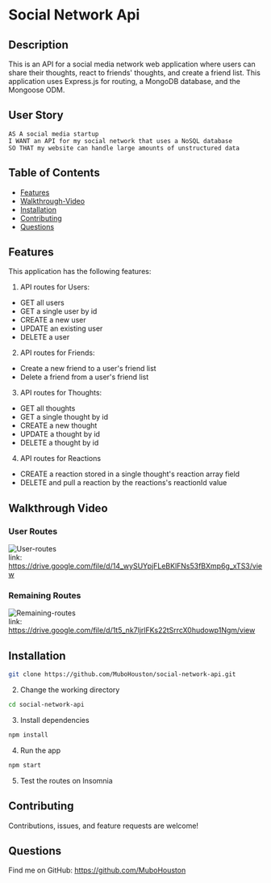 # Social Network Api

## Description 
This is an API for a social media network web application where users can share their thoughts, react to friends' thoughts, and create a friend list. This application uses Express.js for routing, a MongoDB database, and the Mongoose ODM.

## User Story
```
AS A social media startup
I WANT an API for my social network that uses a NoSQL database
SO THAT my website can handle large amounts of unstructured data
```

## Table of Contents
* [Features](#features)
* [Walkthrough-Video](#walkthrough-video)
* [Installation](#installation)
* [Contributing](#contributing)
* [Questions](#questions)

## Features
This application has the following features:
1. API routes for Users:
- GET all users
- GET a single user by id
- CREATE a new user
- UPDATE an existing user
- DELETE a user
2. API routes for Friends:
- Create a new friend to a user's friend list
- Delete a friend from a user's friend list
3. API routes for Thoughts:
- GET all thoughts
- GET a single thought by id
- CREATE a new thought
- UPDATE a thought by id
- DELETE a thought by id
4. API routes for Reactions
- CREATE a reaction stored in a single thought's reaction array field
- DELETE and pull a reaction by the reactions's reactionId value

## Walkthrough Video
### User Routes
![User-routes](assets/img/user_route-video.gif)
\
link: https://drive.google.com/file/d/14_wySUYpjFLeBKlFNs53fBXmp6g_xTS3/view


### Remaining Routes
![Remaining-routes](assets/img/remaining_roures_video.gif)
\
link: https://drive.google.com/file/d/1t5_nk7ljrlFKs22tSrrcX0hudowp1Ngm/view

## Installation
```bash
git clone https://github.com/MuboHouston/social-network-api.git
```

2. Change the working directory

```bash
cd social-network-api
```

3. Install dependencies

```bash
npm install
```

4. Run the app

``` bash 
npm start
```

5. Test the routes on Insomnia 

## Contributing
Contributions, issues, and feature requests are welcome!

## Questions
Find me on GitHub: https://github.com/MuboHouston
